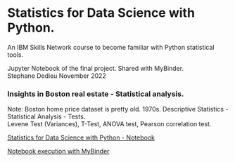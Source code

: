 #  Statistics for Data Science with Python.

An IBM Skills Network course to become familiar with Python statistical tools. 

Jupyter Notebook of the final project. Shared with MyBinder.   
Stephane Dedieu  November 2022 


### **Insights in Boston real estate - Statistical analysis.**

Note: Boston home price dataset is pretty old. 1970s. 
Descriptive Statistics - Statistical Analysis - Tests. <br>
Levene Test (Variances), T-Test, ANOVA test, Pearson correlation test. 




[Statistics for Data Science with Python - Notebook](https://github.com/DrStef/Statistics-for-Data-Science-with-Python/blob/main/Statistics_for_Data_Science_with_Python_Final_Project_SD_v04.ipynb)

[Notebook execution with MyBinder](https://mybinder.org/v2/gh/DrStef/Statistics-for-Data-Science-with-Python/d11fe9e83c812bedf726a8b5c3bb3cb95b0fa667?urlpath=lab%2Ftree%2FStatistics_for_Data_Science_with_Python_Final_Project_SD_v04.ipynb)

